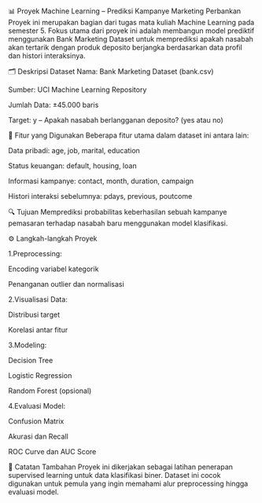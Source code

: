 📊 Proyek Machine Learning – Prediksi Kampanye Marketing Perbankan
Proyek ini merupakan bagian dari tugas mata kuliah Machine Learning pada semester 5. Fokus utama dari proyek ini adalah membangun model prediktif menggunakan Bank Marketing Dataset untuk memprediksi apakah nasabah akan tertarik dengan produk deposito berjangka berdasarkan data profil dan histori interaksinya.

🗂️ Deskripsi Dataset
Nama: Bank Marketing Dataset (bank.csv)

Sumber: UCI Machine Learning Repository

Jumlah Data: ±45.000 baris

Target: y – Apakah nasabah berlangganan deposito? (yes atau no)

🧠 Fitur yang Digunakan
Beberapa fitur utama dalam dataset ini antara lain:

Data pribadi: age, job, marital, education

Status keuangan: default, housing, loan

Informasi kampanye: contact, month, duration, campaign

Histori interaksi sebelumnya: pdays, previous, poutcome

🔍 Tujuan
Memprediksi probabilitas keberhasilan sebuah kampanye pemasaran terhadap nasabah baru menggunakan model klasifikasi.

⚙️ Langkah-langkah Proyek

1.Preprocessing:

  Encoding variabel kategorik

  Penanganan outlier dan normalisasi

2.Visualisasi Data:

  Distribusi target

  Korelasi antar fitur

3.Modeling:

  Decision Tree

  Logistic Regression

  Random Forest (opsional)

4.Evaluasi Model:

  Confusion Matrix

  Akurasi dan Recall

  ROC Curve dan AUC Score

📌 Catatan Tambahan
Proyek ini dikerjakan sebagai latihan penerapan supervised learning untuk data klasifikasi biner. Dataset ini cocok digunakan untuk pemula yang ingin memahami alur preprocessing hingga evaluasi model.

